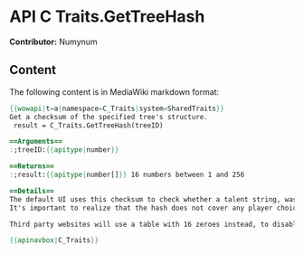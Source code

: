 # API C Traits.GetTreeHash

**Contributor:** Numynum

## Content

The following content is in MediaWiki markdown format:

```mediawiki
{{wowapi|t=a|namespace=C_Traits|system=SharedTraits}}
Get a checksum of the specified tree's structure.
 result = C_Traits.GetTreeHash(treeID)

==Arguments==
:;treeID:{{apitype|number}}

==Returns==
:;result:{{apitype|number[]}} 16 numbers between 1 and 256

==Details==
The default UI uses this checksum to check whether a talent string, was created based on a different talent layout. The hash can be expected to change if any talents are changed.
It's important to realize that the hash does not cover any player choices, its only purpose is to determine if a talent string corresponds to a valid tree.

Third party websites will use a table with 16 zeroes instead, to disable this specific validation step.

{{apinavbox|C_Traits}}
```